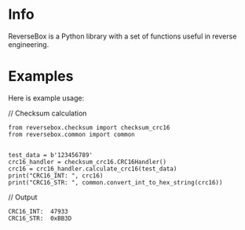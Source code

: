 # Info

ReverseBox is a Python library with a set of functions
useful in reverse engineering.


# Examples

Here is example usage:


// Checksum calculation
```
from reversebox.checksum import checksum_crc16
from reversebox.common import common


test_data = b'123456789'
crc16_handler = checksum_crc16.CRC16Handler()
crc16 = crc16_handler.calculate_crc16(test_data)
print("CRC16_INT: ", crc16)
print("CRC16_STR: ", common.convert_int_to_hex_string(crc16))
```
// Output
```
CRC16_INT:  47933
CRC16_STR:  0xBB3D
```
